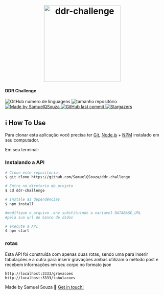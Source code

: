 
<h1 align="center">
    <img alt="ddr-challenge" title="#ddr-challenge" src="https://www.ddrtech.com.br/wp-content/uploads/2019/11/logo-DDR@2x.png" width="250px" background-color="#333" /><h4 align="c
    
</h1>
<h2 align="center">DDR Challenge</h2>


<p>
  <img alt="GitHub numero de linguagens" src="https://img.shields.io/github/languages/count/SamuelQSouza/ddr-challenge?color=%2304D361">
  <img alt="tamanho repositório" src="https://img.shields.io/github/repo-size/SamuelQSouza/ddr-challenge">	
  <a href="https://www.linkedin.com/in/samuelqsouza/">
    <img alt="Made by SamuelQSouza" src="https://img.shields.io/badge/made%20by-SamuelQSouza-%2304D361">
  </a>
   <a href="https://github.com/samuelqsouza/SemanaOmnistack11/commits/master">
    <img alt="GitHub last commit" src="https://img.shields.io/github/last-commit/SamuelQSouza/ddr-challenge">
  </a>


   <a href="https://github.com/SamuelQSouza/ddr-challenge">
    <img alt="Stargazers" src="https://img.shields.io/github/stars/SamuelQSouza/ddr-challenge?style=social">
  </a>




## :information_source: How To Use

Para clonar esta aplicação você precisa ter [Git](https://git-scm.com), [Node.js](https://nodejs.org/) + [NPM](https://www.npmjs.com/) instalado em seu computador.

Em seu terminal:


### Instalando a API
```bash
# Clone este repositorio
$ git clone https://github.com/SamuelQSouza/ddr-challenge

# Entre no diretorio do projeto
$ cd ddr-challenge

# Instale as dependências
$ npm install

#modifique o arquivo .env substituindo a variavel DATABASE_URL
#pela sua url de banco de dados

# execute a API
$ npm start

```
### rotas

Esta API foi construída com apenas duas rotas, sendo uma para inserir tabulações e a outra para inserir gravações  ambas utilizam o método post e recebem informações em seu corpo no formato json 
```
http://localhost:3333/gravacoes
http://localhost:3333/tabulacoes
```

Made by Samuel Souza :wave: [Get in touch!](https://www.linkedin.com/in/samuelqsouza/)

